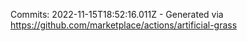 Commits: 2022-11-15T18:52:16.011Z - Generated via https://github.com/marketplace/actions/artificial-grass
<br>
